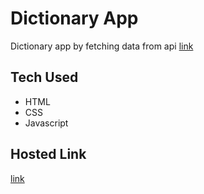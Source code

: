 # Dictionary App
Dictionary app by fetching data from api [link](https://api.dictionaryapi.dev)

## Tech Used
- HTML
- CSS
- Javascript

## Hosted Link

[link](https://codingwithnikk.github.io/dictionary/)
